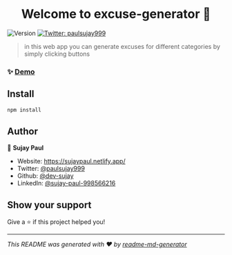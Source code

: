 <h1 align="center">Welcome to excuse-generator 👋</h1>
<p>
  <img alt="Version" src="https://img.shields.io/badge/version-0.0.0-blue.svg?cacheSeconds=2592000" />
  <a href="https://twitter.com/paulsujay999" target="_blank">
    <img alt="Twitter: paulsujay999" src="https://img.shields.io/twitter/follow/paulsujay999.svg?style=social" />
  </a>
</p>

> in this web app you can generate excuses for different categories by simply clicking buttons

### ✨ [Demo](https://excuse-generator999.netlify.app/)

## Install

```sh
npm install
```

## Author

👤 **Sujay Paul**

* Website: https://sujaypaul.netlify.app/
* Twitter: [@paulsujay999](https://twitter.com/paulsujay999)
* Github: [@dev-sujay](https://github.com/dev-sujay)
* LinkedIn: [@sujay-paul-998566216](https://linkedin.com/in/sujay-paul-998566216)

## Show your support

Give a ⭐️ if this project helped you!

***
_This README was generated with ❤️ by [readme-md-generator](https://github.com/kefranabg/readme-md-generator)_